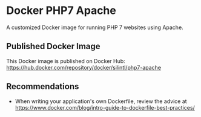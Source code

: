 # Docker PHP7 Apache #

A customized Docker image for running PHP 7 websites using Apache.

## Published Docker Image ##

This Docker image is published on Docker Hub:  
<https://hub.docker.com/repository/docker/silintl/php7-apache>

## Recommendations ##

- When writing your application's own Dockerfile, review the advice at
  <https://www.docker.com/blog/intro-guide-to-dockerfile-best-practices/>
